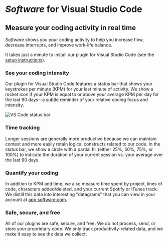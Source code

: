 # *Software* for Visual Studio Code

## Measure your coding activity in real time 

*Software* shows you your coding activity to help you increase flow, decrease interrupts, and improve work-life balance. 

It takes just a minute to install our plugin for Visual Studio Code (see the [setup instructions](https://www.software.com/text-editors-and-ides/visual-studio-code)).

### See your coding intensity

Our plugin for Visual Studio Code features a status bar that shows your keystrokes per minute (KPM) for your last minute of activity. We show a rocket icon if your KPM is equal to or above your average KPM per day for the last 90 days--a subtle reminder of your relative coding focus and intensity. 

![VS Code status bar](https://uploads-ssl.webflow.com/5b589ab81371d7c6ffc8d17a/5b8cc51b902f3d48e8a7f822_vs-code-status-bar.png)

### Time tracking

Longer sessions are generally more productive because we can maintain context and more easily retain logical constructs related to our code. In the status bar, we show a circle with a partial fill (either 25%, 50%, 75%, or 100%) to indicate the duration of your current session vs. your average over the last 90 days.

### Quantify your coding

In addition to KPM and time, we also measure time spent by project, lines of code, characters added/deleted, and your current Spotify or iTunes track. We distill this data into interesting "datagrams" that you can view in your account at [app.software.com](https://app.software.com).

### Safe, secure, and free

All of our plugins are safe, secure, and free. We do not process, send, or store your proprietary code. We only track productivity-related data, and we make it easy to see the data we collect.